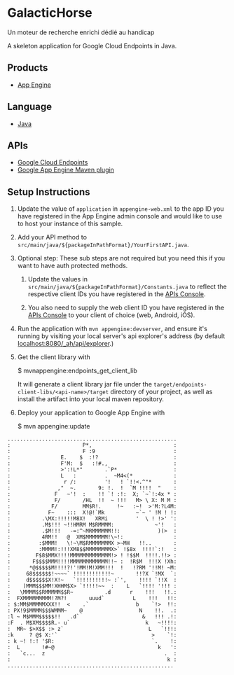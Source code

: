 # GalacticHorse
Un moteur de recherche enrichi dédié au handicap

A skeleton application for Google Cloud Endpoints in Java.

## Products
- [App Engine][1]

## Language
- [Java][2]

## APIs
- [Google Cloud Endpoints][3]
- [Google App Engine Maven plugin][4]

## Setup Instructions

1. Update the value of `application` in `appengine-web.xml` to the app
   ID you have registered in the App Engine admin console and would
   like to use to host your instance of this sample.

1. Add your API method to `src/main/java/${packageInPathFormat}/YourFirstAPI.java`.

1. Optional step: These sub steps are not required but you need this
   if you want to have auth protected methods.

    1. Update the values in `src/main/java/${packageInPathFormat}/Constants.java`
       to reflect the respective client IDs you have registered in the
       [APIs Console][6].

    1. You also need to supply the web client ID you have registered
       in the [APIs Console][4] to your client of choice (web, Android,
       iOS).

1. Run the application with `mvn appengine:devserver`, and ensure it's
   running by visiting your local server's api explorer's address (by
   default [localhost:8080/_ah/api/explorer][5].)

1. Get the client library with

   $ mvnappengine:endpoints_get_client_lib

   It will generate a client library jar file under the
   `target/endpoints-client-libs/<api-name>/target` directory of your
   project, as well as install the artifact into your local maven
   repository.

1. Deploy your application to Google App Engine with

   $ mvn appengine:update

[1]: https://developers.google.com/appengine
[2]: http://java.com/en/
[3]: https://developers.google.com/appengine/docs/java/endpoints/
[4]: https://developers.google.com/appengine/docs/java/tools/maven
[5]: https://localhost:8080/_ah/api/explorer
[6]: https://console.developers.google.com/
````
......................................................    
:                       P*,                          :    
:                       F :9                         :    
:                E.    $  :!?                        :    
:                F'M:  $   :!#.,                     :    
:                >':!L*"       .`P*                  :    
:                L   :         .  ~M4<(*             :    
:                 r /:         '!   ! `!!<.^"*       :        
:               ,"  ~.       9: !.  !  `M !!!!  "    :    
:              F   ~'!  :    !! `! :!:  X; `~`!:4x * :    
:              F/       /HL  !!  ~ !!!   M> \ X: M M :    
:             F/        MM$R!.     !~   :~!  >'M:?L4M:    
:            F~    :::  X!@!`Mk          ~`~ ' !M ! !:    
:          .\MX:!!!!!M8X!   XRMi         '  \ ! !>' ':    
:          .M$!!! ~!!HMRM M$RMMMM:             ~'!	 :    
:          .$M!!!   -=:^~MRMMMMMM!!:            )(>  :    
:          4RM!!   @  XM$MMMMMMM!\~!:                :    
:         :$MMM!   \!~\M$RMMMMMMMX >~MH   !!..       :    
:         :MMMM!:!!!XM8$$MMMMMMMMX>` !$8x  !!!!`:!   :    
:        F$8$MMX!!!!MMMMMMMMMMMMM!> ! !$$M  !!!!.!!> :    
:       F$$$$MMM!!!!MMMMMMMMMMMM!!~ :  !R$M  !!!X !Xh:    
:      *@$$$$$M!!!!?!'!MM!M!XMM!!!  !   !?RM '!!M! ~M:    
:     68$$$$$$!~~~~` !!!!!!!!!!!!~       !!?X `!MX  `:    
:     d$$$$$$X!X!~   `!!!!!!!!!!~ :`',    !!!! `!!X  :    
:    )MMM$$$MM!XHHM$X> `!!!!!~~  :    L   `!!!! '!!! :    
:   \MMMM$$RMMMMM$$R~          .d      r    !!!   !!.:    
:  FXMMMMMMMMM!?M?!       uuud`         L    !!!   !!:    
: $:MM$MMMMMXXX!!  <    .`               b    `!>  !!:    
: PX!9$MMMM$$$WMMM~    @                  N    !!.  .:    
:l ~ M$MMM$$$$$!!   .d`                    &   !!! .!:    
:F  . M$XM$$$$R.- u`                        k   ~!!!!:    
:  MR~ $>X$$ :> z`                           L   `!!!:    
:k     ? @$ X:'`                              >    `!:    
: k ~! !:! '$R:                               `.    !:    
:  L       !#~@                                 k   ':    
:   `c...  z                                      .  :    
:                                                  k :    
.....................................................    
````
